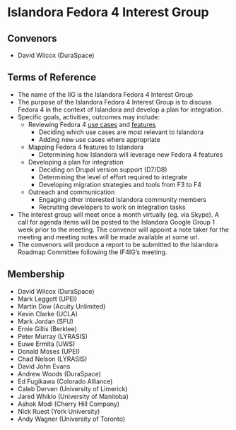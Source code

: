 # Islandora Fedora 4 Interest Group

## Convenors

* David Wilcox (DuraSpace)

## Terms of Reference

* The name of the IIG is the Islandora Fedora 4 Interest Group
* The purpose of the Islandora Fedora 4 Interest Group is to discuss Fedora 4 in the context of Islandora and develop a plan for integration.
* Specific goals, activities, outcomes may include:
  * Reviewing Fedora 4 [use cases](https://wiki.duraspace.org/display/FF/Roadmap) and [features](https://wiki.duraspace.org/display/FF/Fedora+4.0+Feature+Set)
    * Deciding which use cases are most relevant to Islandora
    * Adding new use cases where appropriate
  * Mapping Fedora 4 features to Islandora
    * Determining how Islandora will leverage new Fedora 4 features
  * Developing a plan for integration
    * Deciding on Drupal version support (D7/D8)
    * Determining the level of effort required to integrate
    * Developing migration strategies and tools from F3 to F4
  * Outreach and communication
    * Engaging other interested Islandora community members
    * Recruiting developers to work on integration tasks
* The interest group will meet once a month virtually (eg. via Skype). A call for agenda items will be posted to the Islandora Google Group 1 week prior to the meeting. The convenor will appoint a note taker for the meeting and meeting notes will be made available at some url.
* The convenors will produce a report to be submitted to the Islandora Roadmap Committee following the IF4IG’s meeting.

## Membership

* David Wilcox (DuraSpace)
* Mark Leggott (UPEI)
* Martin Dow (Acuity Unlimited)
* Kevin Clarke (UCLA)
* Mark Jordan (SFU)
* Ernie Gillis (Berklee)
* Peter Murray (LYRASIS)
* Euwe Ermita (UWS)
* Donald Moses (UPEI)
* Chad Nelson (LYRASIS)
* David John Evans
* Andrew Woods (DuraSpace)
* Ed Fugikawa (Colorado Alliance)
* Caleb Derven (University of Limerick)
* Jared Whiklo (University of Manitoba)
* Ashok Modi (Cherry Hill Company)
* Nick Ruest (York University)
* Andy Wagner (University of Toronto)
